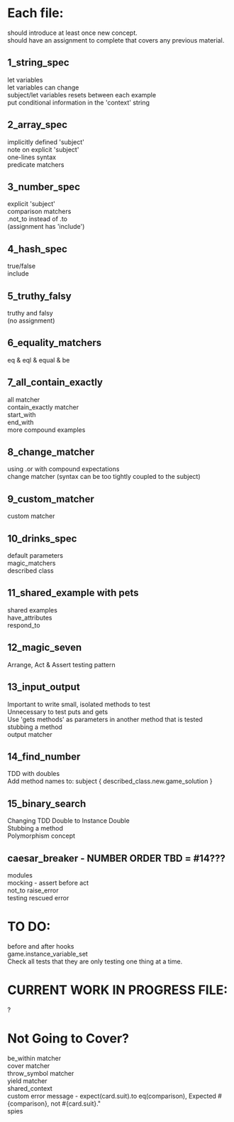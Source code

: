 # Each file:
should introduce at least once new concept.\
should have an assignment to complete that covers any previous material.

## 1_string_spec
let variables\
let variables can change\
subject/let variables resets between each example\
put conditional information in the 'context' string

## 2_array_spec
implicitly defined 'subject'\
note on explicit 'subject'\
one-lines syntax\
predicate matchers

## 3_number_spec
explicit 'subject'\
comparison matchers\
.not_to instead of .to\
(assignment has 'include')

## 4_hash_spec
true/false\
include

## 5_truthy_falsy
truthy and falsy\
(no assignment)

## 6_equality_matchers
eq & eql & equal & be

## 7_all_contain_exactly
all matcher\
contain_exactly matcher\
start_with\
end_with\
more compound examples

## 8_change_matcher
using .or with compound expectations\
change matcher (syntax can be too tightly coupled to the subject)

## 9_custom_matcher
custom matcher

## 10_drinks_spec
default parameters\
magic_matchers\
described class

## 11_shared_example with pets
shared examples\
have_attributes\
respond_to

## 12_magic_seven
Arrange, Act & Assert testing pattern

## 13_input_output
Important to write small, isolated methods to test\
Unnecessary to test puts and gets\
Use 'gets methods' as parameters in another method that is tested\
stubbing a method\
output matcher

## 14_find_number
TDD with doubles\
Add method names to: subject { described_class.new.game_solution }

## 15_binary_search
Changing TDD Double to Instance Double\
Stubbing a method\
Polymorphism concept

## caesar_breaker - NUMBER ORDER TBD = #14???
modules\
mocking - assert before act\
not_to raise_error\
testing rescued error

# TO DO:
before and after hooks\
game.instance_variable_set\
Check all tests that they are only testing one thing at a time.

# CURRENT WORK IN PROGRESS FILE:
?

# Not Going to Cover?
be_within matcher\
cover matcher\
throw_symbol matcher\
yield matcher\
shared_context\
custom error message - expect(card.suit).to eq(comparison), Expected #{comparison}, not #{card.suit}."\
spies